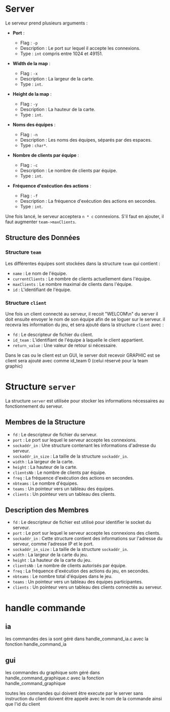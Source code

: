 # Server

Le serveur prend plusieurs arguments :

- **Port** :
  - Flag : `-p`
  - Description : Le port sur lequel il accepte les connexions.
  - Type : `int` compris entre 1024 et 49151.

- **Width de la map** :
  - Flag : `-x`
  - Description : La largeur de la carte.
  - Type : `int`.

- **Height de la map** :
  - Flag : `-y`
  - Description : La hauteur de la carte.
  - Type : `int`.

- **Noms des équipes** :
  - Flag : `-n`
  - Description : Les noms des équipes, séparés par des espaces.
  - Type : `char*`.

- **Nombre de clients par équipe** :
  - Flag : `-c`
  - Description : Le nombre de clients par équipe.
  - Type : `int`.

- **Fréquence d'exécution des actions** :
  - Flag : `-f`
  - Description : La fréquence d'exécution des actions en secondes.
  - Type : `int`.

Une fois lancé, le serveur acceptera `n * c` connexions. S'il faut en ajouter, il faut augmenter `team->maxClients`.

## Structure des Données

### Structure `team`

Les différentes équipes sont stockées dans la structure `team` qui contient :

- `name` : Le nom de l'équipe.
- `currentClients` : Le nombre de clients actuellement dans l'équipe.
- `maxClients` : Le nombre maximal de clients dans l'équipe.
- `id` : L'identifiant de l'équipe.

### Structure `client`

Une fois un client connecté au serveur, il recoit "WELCOM\n" du server il doit ensuite envoyer le nom de son équipe afin de se loguer sur le serveur. il recevra les information du jeu, et sera ajouté dans la structure `client` avec :

- `fd` : Le descripteur de fichier du client.
- `id_team` : L'identifiant de l'équipe à laquelle le client appartient.
- `return_value` : Une valeur de retour si nécessaire.

Dans le cas ou le client est un GUI, le server doit recevoir GRAPHIC est se client sera ajouté avec comme id_team 0 (celui réservé pour la team graphic)
# Structure `server`

La structure `server` est utilisée pour stocker les informations nécessaires au fonctionnement du serveur.

## Membres de la Structure

- `fd` : Le descripteur de fichier du serveur.
- `port` : Le port sur lequel le serveur accepte les connexions.
- `sockaddr_in` : Une structure contenant les informations d'adresse du serveur.
- `sockaddr_in_size` : La taille de la structure `sockaddr_in`.
- `width` : La largeur de la carte.
- `height` : La hauteur de la carte.
- `clientsNb` : Le nombre de clients par équipe.
- `freq` : La fréquence d'exécution des actions en secondes.
- `nbteams` : Le nombre d'équipes.
- `teams` : Un pointeur vers un tableau des équipes.
- `clients` : Un pointeur vers un tableau des clients.

## Description des Membres

- `fd` : Le descripteur de fichier est utilisé pour identifier le socket du serveur.
- `port` : Le port sur lequel le serveur accepte les connexions des clients.
- `sockaddr_in` : Cette structure contient des informations sur l'adresse du serveur, comme l'adresse IP et le port.
- `sockaddr_in_size` : La taille de la structure `sockaddr_in`.
- `width` : La largeur de la carte du jeu.
- `height` : La hauteur de la carte du jeu.
- `clientsNb` : Le nombre de clients autorisés par équipe.
- `freq` : La fréquence d'exécution des actions du jeu, en secondes.
- `nbteams` : Le nombre total d'équipes dans le jeu.
- `teams` : Un pointeur vers un tableau des équipes participantes.
- `clients` : Un pointeur vers un tableau des clients connectés au serveur.


# handle commande 

## ia
  les commandes des ia sont géré dans handle_command_ia.c avec la fonction handle_command_ia


## gui
  les commandes du graphique sotn géré dans handle_command_graphique.c avec la fonction handle_command_graphique

  toutes les commandes qui doivent être execute par le server sans instruction du client doivent être appelé avec le nom de la commande ainsi que l'id du client
